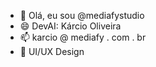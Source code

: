 - 👋 Olá, eu sou @mediafystudio
- 😄 DevAI: Kárcio Oliveira
- 📫 karcio @ mediafy . com . br
- 👀 UI/UX Design
<!---
mediafystudio/mediafystudio é um repositório ✨ especial ✨ porque seu `README.md` (este arquivo) aparece no seu perfil do GitHub.
Você pode clicar no link Visualizar para conferir suas alterações.
--->
